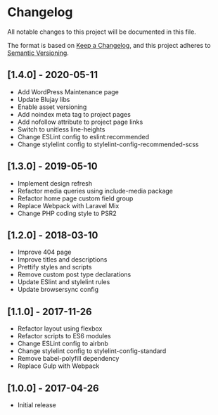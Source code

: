 # Changelog

All notable changes to this project will be documented in this file.

The format is based on [Keep a Changelog](https://keepachangelog.com/en/1.0.0/),
and this project adheres to [Semantic Versioning](https://semver.org/spec/v2.0.0.html).

## [1.4.0] - 2020-05-11

- Add WordPress Maintenance page
- Update Blujay libs
- Enable asset versioning
- Add noindex meta tag to project pages
- Add nofollow attribute to project page links
- Switch to unitless line-heights
- Change ESLint config to eslint:recommended
- Change stylelint config to stylelint-config-recommended-scss

## [1.3.0] - 2019-05-10

- Implement design refresh
- Refactor media queries using include-media package
- Refactor home page custom field group
- Replace Webpack with Laravel Mix
- Change PHP coding style to PSR2

## [1.2.0] - 2018-03-10

- Improve 404 page
- Improve titles and descriptions
- Prettify styles and scripts
- Remove custom post type declarations
- Update ESlint and stylelint rules
- Update browsersync config

## [1.1.0] - 2017-11-26

- Refactor layout using flexbox
- Refactor scripts to ES6 modules
- Change ESLint config to airbnb
- Change stylelint config to stylelint-config-standard
- Remove babel-polyfill dependency
- Replace Gulp with Webpack

## [1.0.0] - 2017-04-26

- Initial release

